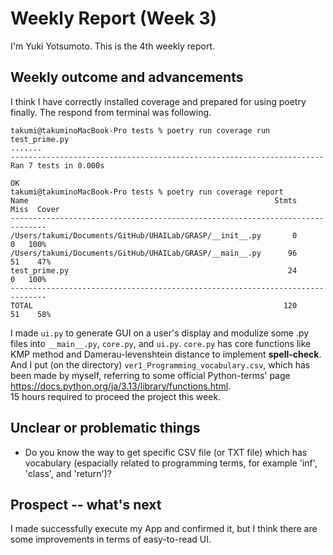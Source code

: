 # Weekly Report (Week 3)  
I'm Yuki Yotsumoto. This is the 4th weekly report.  

## Weekly outcome and advancements   
I think I have correctly installed coverage and prepared for using poetry finally. The respond from terminal was following.  
```
takumi@takuminoMacBook-Pro tests % poetry run coverage run test_prime.py
.......
----------------------------------------------------------------------
Ran 7 tests in 0.000s

OK
takumi@takuminoMacBook-Pro tests % poetry run coverage report
Name                                                       Stmts   Miss  Cover
------------------------------------------------------------------------------
/Users/takumi/Documents/GitHub/UHAILab/GRASP/__init__.py       0      0   100%
/Users/takumi/Documents/GitHub/UHAILab/GRASP/__main__.py      96     51    47%
test_prime.py                                                 24      0   100%
------------------------------------------------------------------------------
TOTAL                                                        120     51    58%
```  
I made ```ui.py``` to generate GUI on a user's display and modulize some .py files into ```__main__.py```, ```core.py```, and ```ui.py```. ```core.py``` has core functions like KMP method and Damerau-levenshtein distance to implement **spell-check**. And I put (on the directory) ```ver1_Programming_vocabulary.csv```, which has been made by myself, referring to some official Python-terms' page https://docs.python.org/ja/3.13/library/functions.html.  
15 hours required to proceed the project this week.  

## Unclear or problematic things  
- Do you know the way to get specific CSV file (or TXT file) which has vocabulary (espacially related to programming terms, for example 'inf', 'class', and 'return')?  

## Prospect -- what's next  
I made successfully execute my App and confirmed it, but I think there are some improvements in terms of easy-to-read UI.